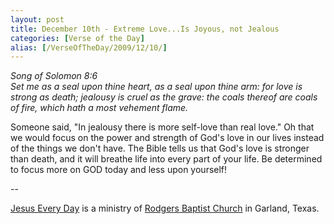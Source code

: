 ```yaml
---
layout: post
title: December 10th - Extreme Love...Is Joyous, not Jealous
categories: [Verse of the Day]
alias: [/VerseOfTheDay/2009/12/10/]
---
```


_Song of Solomon 8:6  
Set me as a seal upon thine heart, as a seal upon thine arm: for
love is strong as death; jealousy is cruel as the grave: the coals
thereof are coals of fire, which hath a most vehement flame._

Someone said, "In jealousy there is more self-love than real love."
Oh that we would focus on the power and strength of God's love in our
lives instead of the things we don't have. The Bible tells us that
God's love is stronger than death, and it will breathe life into
every part of your life. Be determined to focus more on GOD today and
less upon yourself!

 --

<a href=http://jesuseveryday.net>Jesus Every Day</a> is a ministry of <a href=http://rodgersbaptist.net>Rodgers Baptist Church</a> in Garland, Texas.
